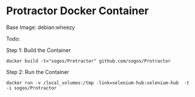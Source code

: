 # Protractor Docker Container

Base Image: debian:wheezy


Todo: 



Step 1: Build the Container

```
docker build -t="sogos/Protractor" github.com/sogos/Protractor
```

Step 2: Run the Container 

```
docker run -v /local_volumes:/tmp -link=selenium-hub:selenium-hub  -t -i sogos/Protractor
```
